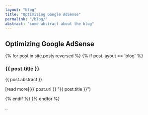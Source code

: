 ```yaml
---
layout: "blog"
title: "Optimizing Google AdSense"
permalink: "/blog/"
abstract: "some abstract about the blog"
---
```

## Optimizing Google AdSense

{% for post in site.posts reversed %}
  {% if post.layout == 'blog' %}
### {{ post.title }}

{{ post.abstract }}

[read more]({{ post.url }} "{{ post.title }}")

  {% endif %}
{% endfor %}

..
